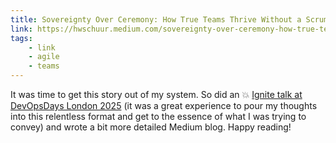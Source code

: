 ```yaml
---
title: Sovereignty Over Ceremony: How True Teams Thrive Without a Scrum Master
link: https://hwschuur.medium.com/sovereignty-over-ceremony-how-true-teams-thrive-without-a-scrum-master-53747c00edce
tags: 
    - link
    - agile
    - teams
---
```

 
It was time to get this story out of my system. So did an 💥 [Ignite talk at DevOpsDays London 2025](https://www.youtube.com/watch?v=asEgV4ZWcXA&list=PLuEbc43fHqLhPwles4En070_CJ-aCLqdf&index=18) (it was a great experience to pour my thoughts into this relentless format and get to the essence of what I was trying to convey) and wrote a bit more detailed Medium blog. Happy reading!